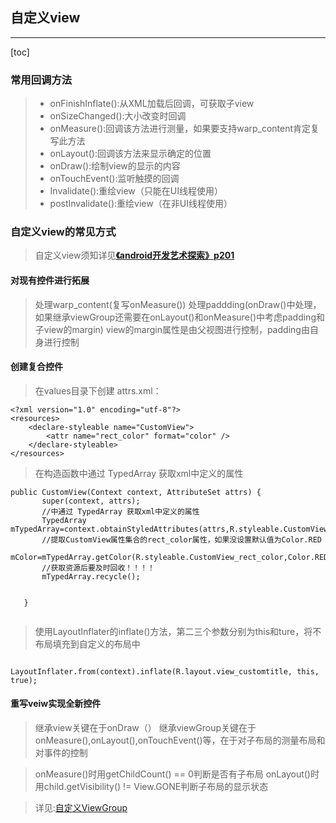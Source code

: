 ## 自定义view

---
[toc]
### 常用回调方法
> - onFinishInflate():从XML加载后回调，可获取子view
> - onSizeChanged():大小改变时回调
> - onMeasure():回调该方法进行测量，如果要支持warp_content肯定复写此方法
> - onLayout():回调该方法来显示确定的位置
> - onDraw():绘制view的显示的内容
> - onTouchEvent():监听触摸的回调
> - Invalidate():重绘view（只能在UI线程使用）
> - postInvalidate():重绘view（在非UI线程使用）
### 自定义view的常见方式
> 自定义view须知详见[**《android开发艺术探索》p201**]()
#### 对现有控件进行拓展
> 处理warp_content(复写onMeasure())
> 处理paddding(onDraw()中处理，如果继承viewGroup还需要在onLayout()和onMeasure()中考虑padding和子view的margin)
> view的margin属性是由父视图进行控制，padding由自身进行控制
#### 创建复合控件
> 在values目录下创建 attrs.xml：
```
<?xml version="1.0" encoding="utf-8"?>
<resources>
    <declare-styleable name="CustomView">
        <attr name="rect_color" format="color" />
    </declare-styleable>
</resources>
```
> 在构造函数中通过 TypedArray 获取xml中定义的属性
```
public CustomView(Context context, AttributeSet attrs) {
       super(context, attrs);
       //中通过 TypedArray 获取xml中定义的属性
       TypedArray mTypedArray=context.obtainStyledAttributes(attrs,R.styleable.CustomView);
       //提取CustomView属性集合的rect_color属性，如果没设置默认值为Color.RED
       mColor=mTypedArray.getColor(R.styleable.CustomView_rect_color,Color.RED);
       //获取资源后要及时回收！！！！
       mTypedArray.recycle();
      
      
   }
  
```
> 使用LayoutInflater的inflate()方法，第二三个参数分别为this和ture，将不布局填充到自定义的布局中
```
        LayoutInflater.from(context).inflate(R.layout.view_customtitle, this, true);

```
#### 重写veiw实现全新控件
> 继承view关键在于onDraw（）
> 继承viewGroup关键在于onMeasure(),onLayout(),onTouchEvent()等，在于对子布局的测量布局和对事件的控制

> onMeasure()时用getChildCount() == 0判断是否有子布局
> onLayout()时用child.getVisibility() != View.GONE判断子布局的显示状态

> 详见:[自定义ViewGroup](http://liuwangshu.cn/application/view/11-custom-viewgroup.html)




